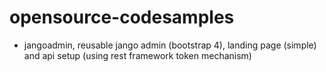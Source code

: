 # opensource-codesamples
- jangoadmin, reusable jango admin (bootstrap 4), landing page (simple) and api setup (using rest framework token mechanism) 
